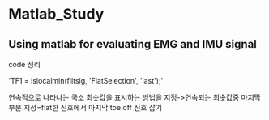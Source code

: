 # Matlab_Study
Using matlab for evaluating EMG and IMU signal
--------
code 정리

'TF1 = islocalmin(filtsig, 'FlatSelection', 'last');'

연속적으로 나타나는 국소 최솟값을 표시하는 방법을 지정->연속되는 최솟값중 마지막 부분 지정=flat한 신호에서 마지막 toe off 신호 잡기
